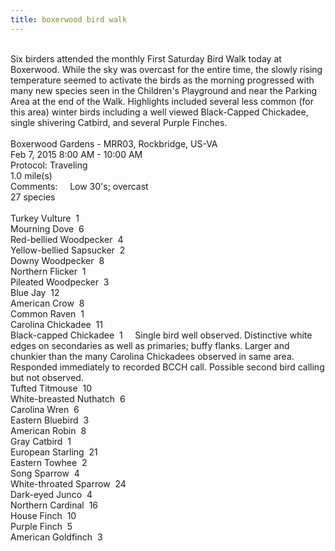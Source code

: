 ```yaml
---
title: boxerwood bird walk
---
```

<div class="paragraph" style="text-align:left;"><br />Six birders attended the monthly First Saturday&nbsp;Bird Walk today at Boxerwood. While the sky was overcast for the entire time, the slowly rising temperature seemed to activate the birds as the morning progressed with many new species seen in the Children's Playground and near the Parking Area at the end of the Walk. Highlights included several less common (for this area) winter birds including a well viewed Black-Capped Chickadee, single shivering Catbird, and several Purple Finches.&nbsp;<br /><span style=""><br />Boxerwood Gardens - MRR03, Rockbridge, US-VA</span><br /><span style="">Feb 7, 2015 8:00 AM -&nbsp;</span><span style=""><span style="">10:00 AM</span></span><br /><span style="">Protocol: Traveling</span><br /><span style="">1.0 mile(s)</span><br /><span style="">Comments:&nbsp; &nbsp; &nbsp;Low 30's; overcast</span><br /><span style="">27 species</span><br /><br /><span style="">Turkey Vulture&nbsp; 1</span><br /><span style="">Mourning Dove&nbsp; 6</span><br /><span style="">Red-bellied Woodpecker&nbsp; 4</span><br /><span style="">Yellow-bellied Sapsucker&nbsp; 2</span><br /><span style="">Downy Woodpecker&nbsp; 8</span><br /><span style="">Northern Flicker&nbsp; 1</span><br /><span style="">Pileated Woodpecker&nbsp; 3</span><br /><span style="">Blue Jay&nbsp; 12</span><br /><span style="">American Crow&nbsp; 8</span><br /><span style="">Common Raven&nbsp; 1</span><br /><span style="">Carolina Chickadee&nbsp; 11</span><br /><span style="">Black-capped Chickadee&nbsp; 1&nbsp; &nbsp; &nbsp;Single bird well observed. Distinctive white edges on secondaries as well as primaries; buffy flanks. Larger and chunkier than the many Carolina Chickadees observed in same area. Responded immediately to recorded BCCH call. Possible second bird calling but not observed.</span><br /><span style="">Tufted Titmouse&nbsp; 10</span><br /><span style="">White-breasted Nuthatch&nbsp; 6</span><br /><span style="">Carolina Wren&nbsp; 6</span><br /><span style="">Eastern Bluebird&nbsp; 3</span><br /><span style="">American Robin&nbsp; 8</span><br /><span style="">Gray Catbird&nbsp; 1</span><br /><span style="">European Starling&nbsp; 21</span><br /><span style="">Eastern Towhee&nbsp; 2</span><br /><span style="">Song Sparrow&nbsp; 4</span><br /><span style="">White-throated Sparrow&nbsp; 24</span><br /><span style="">Dark-eyed Junco&nbsp; 4</span><br /><span style="">Northern Cardinal&nbsp; 16</span><br /><span style="">House Finch&nbsp; 10</span><br /><span style="">Purple Finch&nbsp; 5</span><br /><span style="">American Goldfinch&nbsp; 3</span><br /><br /><span style=""></span><br /><span style=""></span><span style=""></span></div>
